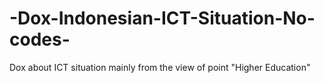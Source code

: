 # -Dox-Indonesian-ICT-Situation-No-codes-
Dox about ICT situation mainly from the view of point "Higher Education"
